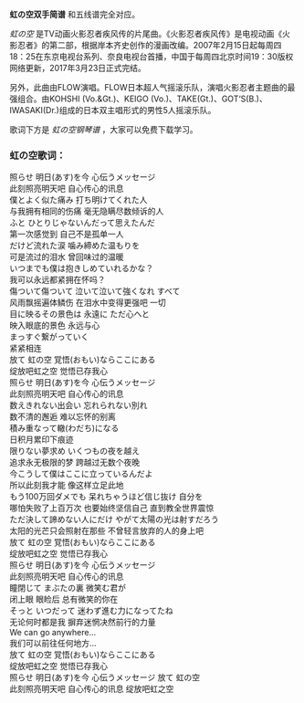

**虹の空双手简谱** 和五线谱完全对应。

_虹の空_
是TV动画火影忍者疾风传的片尾曲。《火影忍者疾风传》是电视动画《火影忍者》的第二部，根据岸本齐史创作的漫画改编。2007年2月15日起每周四18：25在东京电视台系列、奈良电视台首播，中国于每周四北京时间19：30版权网络更新，2017年3月23日正式完结。

另外，此曲由FLOW演唱。FLOW日本超人气摇滚乐队，演唱火影忍者主题曲的最强组合。由KOHSHI (Vo.&Gt.)、KEIGO
(Vo.)、TAKE(Gt.)、GOT‘S(B.)、IWASAKI(Dr.)组成的日本双主唱形式的男性5人摇滚乐队。

歌词下方是 _虹の空钢琴谱_ ，大家可以免费下载学习。

### 虹の空歌词：

照らせ 明日(あす)を今 心伝うメッセージ  
此刻照亮明天吧 自心传心的讯息  
僕とよく似た痛み 打ち明けてくれた人  
与我拥有相同的伤痛 毫无隐瞒尽数倾诉的人  
ふと ひとりじゃないんだって思えたんだ  
第一次感觉到 自己不是孤单一人  
だけど流れた涙 噛み締めた温もりを  
可是流过的泪水 曾回味过的温暖  
いつまでも僕は抱きしめていれるかな？  
我可以永远都紧拥在怀吗？  
傷ついて傷ついて 泣いて泣いて強くなれ すべて  
风雨飘摇遍体鳞伤 在泪水中变得更强吧 一切  
目に映るその景色は 永遠に ただ心へと  
映入眼底的景色 永远与心  
まっすぐ繋がっていく  
紧紧相连  
放て 虹の空 覚悟(おもい)ならここにある  
绽放吧虹之空 觉悟已存我心  
照らせ 明日(あす)を今 心伝うメッセージ  
此刻照亮明天吧 自心传心的讯息  
数えきれない出会い 忘れられない別れ  
数不清的邂逅 难以忘怀的别离  
積み重なって轍(わだち)になる  
日积月累印下痕迹  
限りない夢求め いくつもの夜を越え  
追求永无极限的梦 跨越过无数个夜晚  
今こうして僕はここに立っているんだよ  
所以此刻我才能 像这样立足此地  
もう100万回ダメでも 呆れちゃうほど信じ抜け 自分を  
哪怕失败了上百万次 也要始终坚信自己 直到教全世界震惊  
ただ決して諦めない人にだけ やがて太陽の光は射すだろう  
太阳的光芒只会照射在那些 不曾轻言放弃的人的身上吧  
放て 虹の空 覚悟(おもい)ならここにある  
绽放吧虹之空 觉悟已存我心  
照らせ 明日(あす)を今 心伝うメッセージ  
此刻照亮明天吧 自心传心的讯息  
瞳閉じて まぶたの裏 微笑む君が  
闭上眼 眼睑后 总有微笑的你在  
そっと いつだって 迷わず進む力になってたね  
无论何时都是我 摒弃迷惘决然前行的力量  
We can go anywhere…  
我们可以前往任何地方...  
放て 虹の空 覚悟(おもい)ならここにある  
绽放吧虹之空 觉悟已存我心  
照らせ 明日(あす)を今 心伝うメッセージ 放て 虹の空  
此刻照亮明天吧 自心传心的讯息 绽放吧虹之空

